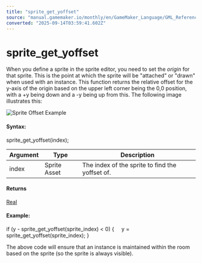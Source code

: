 ```yaml
---
title: "sprite_get_yoffset"
source: "manual.gamemaker.io/monthly/en/GameMaker_Language/GML_Reference/Asset_Management/Sprites/Sprite_Information/sprite_get_yoffset.htm"
converted: "2025-09-14T03:59:41.602Z"
---
```


# sprite\_get\_yoffset

When you define a sprite in the sprite editor, you need to set the _origin_ for that sprite. This is the point at which the sprite will be "attached" or "drawn" when used with an instance. This function returns the relative offset for the y-axis of the origin based on the upper left corner being the 0,0 position, with a +y being down and a -y being up from this. The following image illustrates this:

![Sprite Offset Example](../../../../../assets/Images/Scripting_Reference/GML/Reference/Sprites/spr_xyoffset.png)

#### Syntax:

sprite\_get\_yoffset(index);

| Argument | Type | Description |
| --- | --- | --- |
| index | Sprite Asset | The index of the sprite to find the yoffset of. |

#### Returns

[Real](../../../../GML_Overview/Data_Types.md)

#### Example:

if (y - sprite\_get\_yoffset(sprite\_index) < 0)
{
    y = sprite\_get\_yoffset(sprite\_index);
}

The above code will ensure that an instance is maintained within the room based on the sprite (so the sprite is always visible).